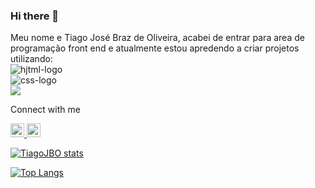 ### Hi there 👋

Meu  nome e Tiago José Braz de Oliveira, acabei de entrar para area de programação front end  e atualmente estou apredendo  a criar projetos  utilizando:
<br>
<img src="https://img.shields.io/badge/HTML5-E34F26?style=for-the-badge&logo=html5&logoColor=white" alt="hjtml-logo"/>
<br>
<img src="https://img.shields.io/badge/CSS3-1572B6?style=for-the-badge&logo=css3&logoColor=white" alt="css-logo"/>
<br>
<img src="https://img.shields.io/badge/JavaScript-323330?style=for-the-badge&logo=javascript&logoColor=F7DF1E"/>


<p>Connect with me </p>
<a href="https://www.instagram.com/tiagojboliveir/"> <img src="https://cdn-icons-png.flaticon.com/128/3938/3938036.png" width="22px"  alt="instagran-logo"/>
<a> <a href="https://www.linkedin.com/in/tiago-jb-oliveira79811a290/"> <img src="https://as2.ftcdn.net/v2/jpg/03/96/56/19/1000_F_396561934_t1OwjMZHrVY211bHA5uUEAix0F1SyLci.jpg"  alt=" logo-linkdin" width="22px"> <a>


[![TiagoJBO stats](https://github-readme-stats.vercel.app/api?username=TiagoJBO)](https://github.com/anuraghazra/github-readme-stats)

[![Top Langs](https://github-readme-stats.vercel.app/api/top-langs/?username=TiagoJBO)](https://github.com/anuraghazra/github-readme-stats)
